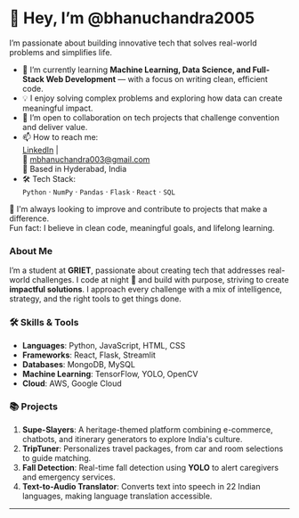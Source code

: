 # 👋 Hey, I’m @bhanuchandra2005

I’m passionate about building innovative tech that solves real-world problems and simplifies life.

- 🌱 I’m currently learning **Machine Learning, Data Science, and Full-Stack Web Development** — with a focus on writing clean, efficient code.
- 💡 I enjoy solving complex problems and exploring how data can create meaningful impact.
- 🤝 I’m open to collaboration on tech projects that challenge convention and deliver value.
- 📫 How to reach me:  
  [LinkedIn](https://www.linkedin.com/in/bhanu-chandra-1b6929269/) |  
  📧 mbhanuchandra003@gmail.com  
  📍 Based in Hyderabad, India
- 🛠️ Tech Stack:  
  `Python` · `NumPy` · `Pandas` · `Flask` · `React` · `SQL`

🔭 I'm always looking to improve and contribute to projects that make a difference.  
Fun fact: I believe in clean code, meaningful goals, and lifelong learning.

### About Me

I’m a student at **GRIET**, passionate about creating tech that addresses real-world challenges. I code at night 🦇 and build with purpose, striving to create **impactful solutions**. I approach every challenge with a mix of intelligence, strategy, and the right tools to get things done.

### 🛠️ Skills & Tools

- **Languages**: Python, JavaScript, HTML, CSS
- **Frameworks**: React, Flask, Streamlit
- **Databases**: MongoDB, MySQL
- **Machine Learning**: TensorFlow, YOLO, OpenCV
- **Cloud**: AWS, Google Cloud

### 📚 Projects

1. **Supe-Slayers**: A heritage-themed platform combining e-commerce, chatbots, and itinerary generators to explore India's culture.
2. **TripTuner**: Personalizes travel packages, from car and room selections to guide matching.
3. **Fall Detection**: Real-time fall detection using **YOLO** to alert caregivers and emergency services.
4. **Text-to-Audio Translator**: Converts text into speech in 22 Indian languages, making language translation accessible.

---
